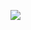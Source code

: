 

![](https://user-images.githubusercontent.com/1062248/66365254-bb4d8f80-e962-11e9-81b0-e27d38213f83.gif)
